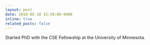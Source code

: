```yaml
---
layout: post
date: 2018-05-18 15:59:00-0400
inline: true
related_posts: false
---
```


Started PhD with the CSE Fellowship at the University of Minnesota.
